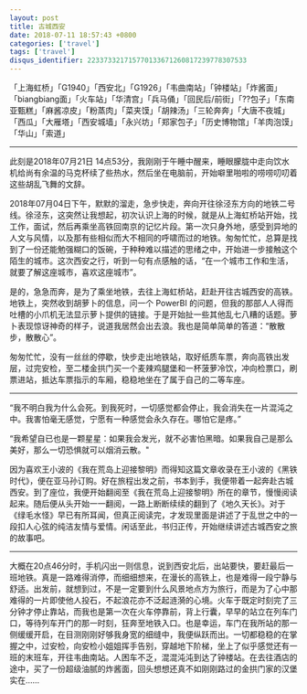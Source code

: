 ```yaml
---
layout: post
title: 古城西安
date: 2018-07-11 18:57:43 +0800
categories: ['travel']
tags: ['travel']
disqus_identifier: 223373321715770133671260817239778307533
---
```


「上海虹桥」「G1940」「西安北」「G1926」「韦曲南站」「钟楼站」「炸酱面」「biangbiang面」「火车站」「华清宫」「兵马俑」「回民后/前街」「??包子」「东南亚甄糕」「麻酱凉皮」「粉蒸肉」「菜夹馍」「胡辣汤」「三轮奔奔」「大唐不夜城」「西瓜」「大雁塔」「西安城墙」「永兴坊」「郑家包子」「历史博物馆」「羊肉泡馍」「华山」「索道」

- - -

此刻是2018年07月21日 14点53分，我刚刚于午睡中醒来，睡眼朦胧中走向饮水机给尚有余温的马克杯续了些热水，然后坐在电脑前，开始噼里啪啦的唠唠叨叨着这些胡乱飞舞的文辞。

2018年07月04日下午，默默的溜走，急步快走，奔向开往徐泾东方向的地铁二号线。徐泾东，这突然让我想起，初次认识上海的时候，就是从上海虹桥站开始，找工作，面试，然后再乘坐高铁回南京的记忆片段。第一次只身外地，感受到异地的人文与风情，以及那有些相似而大不相同的呼啸而过的地铁。匆匆忙忙，总算是找到了一份还能勉强糊口的饭碗，于种种难以描述的思绪之中，开始进一步接触这个陌生的城市。这次西安之行，听到一句有点感触的话，“在一个城市工作和生活，就要了解这座城市，喜欢这座城市”。

是的，急急而奔，是为了乘坐地铁，去往上海虹桥站，赶赴开往古城西安的高铁。地铁上，突然收到胡萝卜的信息，问一个 PowerBI 的问题，但我的那部人人得而吐槽的小爪机无法显示萝卜提供的链接。于是开始扯一些其他乱七八糟的话题。萝卜表现惊讶神奇的样子，说道我居然会出去浪。我也是简单简单的答道：“散散步，散散心”。

匆匆忙忙，没有一丝丝的停歇，快步走出地铁站，取好纸质车票，奔向高铁出发层，过完安检，至二楼金拱门买一个麦辣鸡腿堡和一杯菠萝冷饮，冲向检票口，刷票进站，抵达车票指示的车厢，稳稳地坐在了属于自己的二等车座。

- - -

“我不明白我为什么会死。到我死时，一切感觉都会停止，我会消失在一片混沌之中。我害怕毫无感觉，宁愿有一种感觉会永久存在。哪怕它是疼。”

“我希望自已也是一颗星星：如果我会发光，就不必害怕黑暗。如果我自己是那么美好，那么一切恐惧就可以烟消云散。"

因为喜欢王小波的《我在荒岛上迎接黎明》而得知这篇文章收录在王小波的《黑铁时代》，便在亚马孙订购。好在旅程出发之前，书本到手，我便带着一起奔赴古城西安。到了座位，我便开始翻阅至《我在荒岛上迎接黎明》所在的章节，慢慢阅读起来。随后便从头开始一一翻阅，一路上断断续续的翻到了《地久天长》。对于《绿毛水怪》早已有所耳闻，但真正阅读完，才发现里面是讲述了于乱世之中的一段扣人心弦的纯洁友情与爱情。闲话至此，书归正传，开始继续讲述古城西安之旅的故事吧。

- - -

大概在20点46分时，手机闪出一则信息，说到西安北后，出站要快，要赶最后一班地铁。真是一路难得消停，而细细想来，在漫长的高铁上，也是难得一段宁静与舒适。出发前，就想到过，不是一定要到什么风景地点方为旅行，而是为了心中那难得的一片即使他人投石，不起浪花亦不泛起涟漪的心境。火车于既定时刻完了三分钟才停止靠站，而我也是第一次在火车停靠前，背上行囊，早早的站立在列车门口，等待列车开门的那一时刻，狂奔至地铁入口。也是幸运，车门在我所站的那一侧缓缓开启，在目测刚刚好够我身宽的细缝中，我便纵跃而出。一切都稳稳的在掌握之中，过安检，向安检小姐姐挥手告别，穿越地下阶梯，坐上了似乎感觉还有一班的末班车，开往韦曲南站。人困车不乏，混混沌沌到达了钟楼站。在去往酒店的途中，买了一份超级油腻的炸酱面，回头想想还真不如刚刚路过的金拱门家的汉堡实在……
